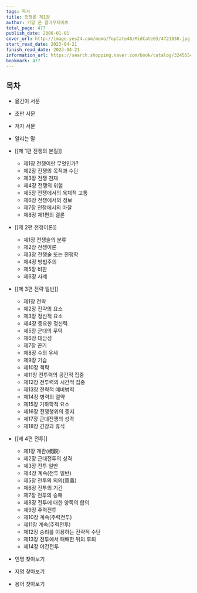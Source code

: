 ```yaml
---
tags: 독서
title: 전쟁론 제1권
author: 카알 폰 클라우제비츠
total_page: 477
publish_date: 2006-01-01
cover_url: http://image.yes24.com/momo/TopCate48/MidCate03/4721830.jpg
start_read_date: 2023-04-21
finish_read_date: 2023-04-21
information_url: https://search.shopping.naver.com/book/catalog/32455542665?NaPm=ct%3Dlo12xx2o%7Cci%3D82e17126a3c516fd3682227860757fb965fa53e5%7Ctr%3Dboksl1%7Csn%3D95694%7Chk%3Dbf57e0eb93c9418687bc1a5bd61358d0a1d459b9
bookmark: 477
---
```


## 목차

- 옮긴이 서문
- 초판 서문
- 저자 서문
- 알리는 말

- [[제 1편 전쟁의 본질]]
	- 제1장 전쟁이란 무엇인가?
	- 제2장 전쟁의 목적과 수단
	- 제3장 전쟁 천재
	- 제4장 전쟁의 위험
	- 제5장 전쟁에서의 육체적 고통
	- 제6장 전쟁에서의 정보
	- 제7장 전쟁에서의 마찰
	- 제8장 제1편의 결론
- [[제 2편 전쟁이론]]
	- 제1장 전쟁술의 분류
	- 제2장 전쟁이론
	- 제3장 전쟁술 또는 전쟁학
	- 제4장 방법주의
	- 제5장 비판
	- 제6장 사례
- [[제 3편 전략 일반]]
	- 제1장 전략
	- 제2장 전략의 요소
	- 제3장 정신적 요소
	- 제4장 중요한 정신력
	- 제5장 군대의 무덕
	- 제6장 대담성
	- 제7장 끈기
	- 제8장 수의 우세
	- 제9장 기습
	- 제10장 책략
	- 제11장 전투력의 공간적 집중
	- 제12장 전투력의 시간적 집중
	- 제13장 전략적 예비병력
	- 제14장 병력의 절약
	- 제15장 기하학적 요소
	- 제16장 전쟁행위의 중지
	- 제17장 근대전쟁의 성격
	- 제18장 긴장과 휴식
- [[제 4편 전투]]
	- 제1장 개관(槪觀)
	- 제2장 근대전투의 성격
	- 제3장 전투 일반
	- 제4장 계속(전투 일반)
	- 제5장 전투의 의의(意義)
	- 제6장 전투의 기간
	- 제7장 전투의 승패
	- 제8장 전투에 대한 양쪽의 합의
	- 제9장 주력전투
	- 제10장 계속(주력전투)
	- 제11장 계속(주력전투)
	- 제12장 승리를 이용하는 전략적 수단
	- 제13장 전투에서 패배한 뒤의 후퇴
	- 제14장 야간전투

- 인명 찾아보기
- 지명 찾아보기
- 용어 찾아보기